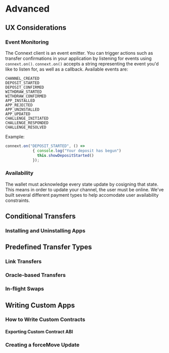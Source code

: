 # Advanced

## UX Considerations

### Event Monitoring

The Connext client is an event emitter. You can trigger actions such as transfer confirmations in your application by listening for events using `connext.on()`. `connext.on()` accepts a string representing the event you'd like to listen for, as well as a callback. Available events are:

```
CHANNEL_CREATED
DEPOSIT_STARTED
DEPOSIT_CONFIRMED
WITHDRAW_STARTED
WITHDRAW_CONFIRMED
APP_INSTALLED
APP_REJECTED
APP_UNINSTALLED
APP_UPDATED
CHALLENGE_INITIATED
CHALLENGE_RESPONDED
CHALLENGE_RESOLVED
```

Example:

```javascript
connext.on("DEPOSIT_STARTED", () => 
            { console.log("Your deposit has begun")
              this.showDepositStarted()
            });
```

### Availability

The wallet must acknowledge every state update by cosigning that state. This means in order to update your channel, the user must be online. We've built several different payment types to help accomodate user availability constraints. 


## Conditional Transfers

### Installing and Uninstalling Apps

## Predefined Transfer Types

### Link Transfers

### Oracle-based Transfers

### In-flight Swaps

## Writing Custom Apps

### How to Write Custom Contracts

#### Exporting Custom Contract ABI

### Creating a forceMove Update

